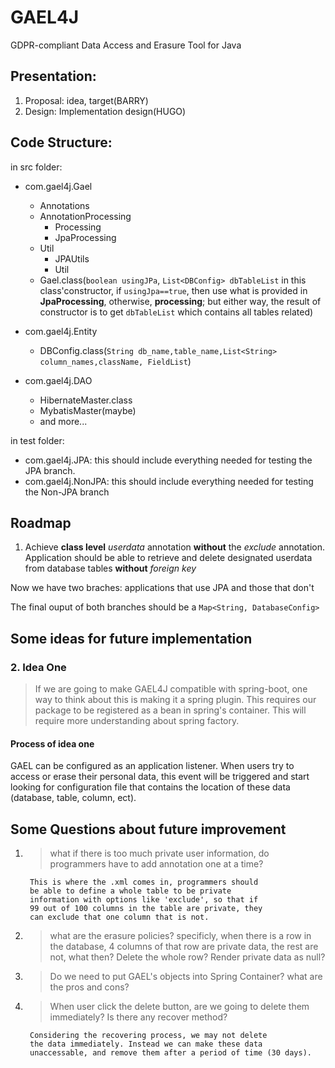 # GAEL4J
GDPR-compliant Data Access and Erasure Tool for Java


## Presentation:
1. Proposal: idea, target(BARRY)
2. Design: Implementation design(HUGO)

## Code Structure:
in src folder:
- com.gael4j.Gael
  - Annotations  
  - AnnotationProcessing
    - Processing
    - JpaProcessing
  - Util
    - JPAUtils
    - Util  
  - Gael.class(```boolean usingJPa```, ```List<DBConfig> dbTableList``` in this class'constructor, if ```usingJpa==true```, then use what is provided in **JpaProcessing**, otherwise, **processing**; but either way, the result of constructor is to get ```dbTableList``` which contains all tables related)
 

- com.gael4j.Entity
  - DBConfig.class(```String db_name,table_name,List<String> column_names,className, FieldList```)

- com.gael4j.DAO
  - HibernateMaster.class
  - MybatisMaster(maybe)
  - and more...

in test folder:

- com.gael4j.JPA: this should include everything needed for testing the JPA branch.
- com.gael4j.NonJPA: this should include everything needed for testing the Non-JPA branch

## Roadmap

1. Achieve **class level** *userdata* annotation **without** the *exclude* annotation. Application should be able to retrieve and delete designated userdata from database tables **without** *foreign key*

Now we have two braches: applications that use JPA and those that don't

The final ouput of both branches should be a ```Map<String, DatabaseConfig>```

## Some ideas for future implementation

### 2. Idea One
> If we are going to make GAEL4J compatible with spring-boot, one way to think about this is making it a spring plugin.
> This requires our package to be registered as a bean in spring's container. This will require more understanding about spring factory.

#### Process of idea one
GAEL can be configured as an application listener. When users try to access or erase their personal data, this event will be 
triggered and start looking for configuration file that contains the location of these data (database, table, column, ect).


## Some Questions about future improvement

1. > what if there is too much private user information, do programmers have to add annotation one at a time?

        This is where the .xml comes in, programmers should
        be able to define a whole table to be private 
        information with options like 'exclude', so that if
        99 out of 100 columns in the table are private, they
        can exclude that one column that is not.

2. > what are the erasure policies? specificly, when there is a row in the database, 4 columns of that row are private data, the rest are not, what then? Delete the whole row? Render private data as null?
3. > Do we need to put GAEL's objects into Spring Container? what are the pros and cons?       

4. > When user click the delete button, are we going to delete them immediately? Is there any recover method?
                
        Considering the recovering process, we may not delete
        the data immediately. Instead we can make these data 
        unaccessable, and remove them after a period of time (30 days).



